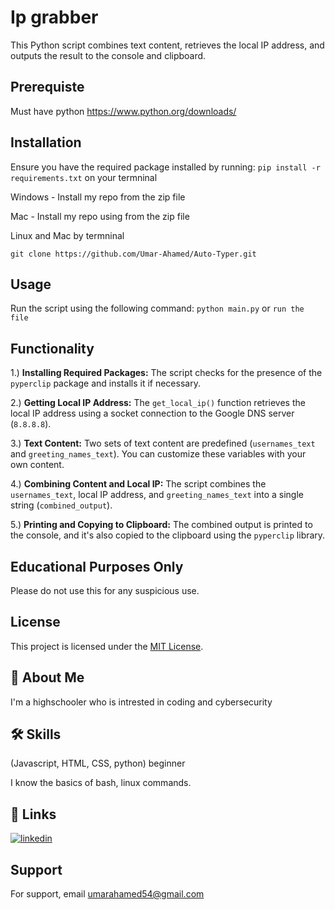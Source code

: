 
# Ip grabber

This Python script combines text content, retrieves the local IP address, and outputs the result to the console and clipboard.

## Prerequiste
Must have python https://www.python.org/downloads/

## Installation

Ensure you have the required package installed by running: ```pip install -r requirements.txt``` on your termninal

Windows - Install my repo from the zip file

Mac - Install my repo using from the zip file

Linux and Mac by termninal
```
git clone https://github.com/Umar-Ahamed/Auto-Typer.git
```

## Usage

Run the script using the following command: `python main.py` or `run the file`

## Functionality
   
1.) **Installing Required Packages:**
   The script checks for the presence of the `pyperclip` package and installs it if necessary.

2.) **Getting Local IP Address:**
   The `get_local_ip()` function retrieves the local IP address using a socket connection to the Google DNS server (`8.8.8.8`).

3.) **Text Content:**
   Two sets of text content are predefined (`usernames_text` and `greeting_names_text`). You can customize these variables with your own content.

4.) **Combining Content and Local IP:**
   The script combines the `usernames_text`, local IP address, and `greeting_names_text` into a single string (`combined_output`).

5.)
**Printing and Copying to Clipboard:**
   The combined output is printed to the console, and it's also copied to the clipboard using the `pyperclip` library.

## Educational Purposes Only
Please do not use this for any suspicious use.

## License

This project is licensed under the [MIT License](LICENSE).


## 🚀 About Me
I'm a highschooler who is intrested in coding and cybersecurity


## 🛠 Skills
(Javascript, HTML, CSS, python) beginner

I know the basics of bash, linux commands.


## 🔗 Links

[![linkedin](https://img.shields.io/badge/linkedin-0A66C2?style=for-the-badge&logo=linkedin&logoColor=white)](https://www.linkedin.com/in/umar-ahamed-50a7b6211/)

## Support

For support, email umarahamed54@gmail.com



